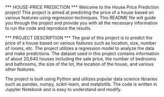 *** HOUSE-PRICE PREDICTION ***
Welcome to the House Price Prediction project! This project is aimed at predicting the price of a house based on various features using regression techniques. This README file will guide you through the project and provide you with all the necessary information to run the code and reproduce the results.


*** PROJECT DESCRIPTION ***
The goal of this project is to predict the price of a house based on various features such as location, size, number of rooms, etc. The project utilizes a regression model to analyze the data and make predictions. The dataset used in this project contains information of about 20,640 houses including the sale price, the number of bedrooms and bathrooms, the size of the lot, the location of the house, and various other features.

The project is built using Python and utilizes popular data science libraries such as pandas, numpy, scikit-learn, and matplotlib. The code is written in Jupyter Notebook and is easy to understand and modify.

